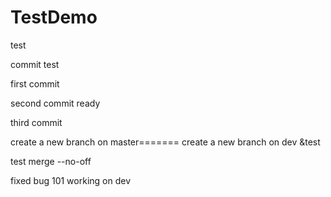 # TestDemo

test

commit test

first commit

second commit ready

third commit


create a new branch on master=======
create a new branch on dev &test

test merge --no-off

fixed bug 101
working on dev
